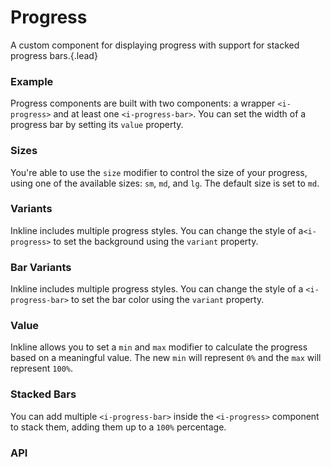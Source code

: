 # Progress
A custom component for displaying progress with support for stacked progress bars.{.lead}

### Example
Progress components are built with two components: a wrapper `<i-progress>` and at least one `<i-progress-bar>`. You can set the width of a progress bar by setting its `value` property.

<i-code-preview title="Progress Example" link="https://github.com/inkline/inkline/tree/master/src/components/Progress">

<i-progress>
    <i-progress-bar value="65" />
</i-progress>

<template slot="html">

~~~html
<i-progress>
    <i-progress-bar value="65" />
</i-progress>
~~~

</template>
</i-code-preview>

### Sizes
You're able to use the `size` modifier to control the size of your progress, using one of the available sizes: `sm`, `md`, and `lg`. 
The default size is set to `md`.

<i-code-preview title="Progress Sizes" link="https://github.com/inkline/inkline/tree/master/src/components/Progress">

<div class="_margin-bottom-1">
    <i-progress size="sm">
        <i-progress-bar value="65" />
    </i-progress>
</div>

<div class="_margin-bottom-1">
    <i-progress size="md" class="_margin-bottom-1">
        <i-progress-bar value="65" />
    </i-progress>
</div>

<div class="_margin-bottom-1">
    <i-progress size="lg">
        <i-progress-bar value="65" />
    </i-progress>
</div>

<template slot="html">

~~~html
<i-progress size="sm">
    <i-progress-bar value="65" />
</i-progress>
~~~
~~~html
<i-progress size="md">
    <i-progress-bar value="65" />
</i-progress>
~~~
~~~html
<i-progress size="lg">
    <i-progress-bar value="65" />
</i-progress>
~~~

</template>
</i-code-preview>


### Variants
Inkline includes multiple progress styles. You can change the style of a`<i-progress>` to set the background using the `variant` property.

<i-code-preview title="Progress Variants" link="https://github.com/inkline/inkline/tree/master/src/components/Progress">

<div class="_margin-bottom-1">
    <i-progress variant="light">
        <i-progress-bar value="65" />
    </i-progress>
</div>

<div class="_margin-bottom-1">
    <i-progress variant="dark">
        <i-progress-bar value="65" />
    </i-progress>
</div>


<template slot="html">

~~~html
<i-progress variant="light">
    <i-progress-bar value="65" />
</i-progress>
~~~
~~~html
<i-progress variant="dark">
    <i-progress-bar value="65" />
</i-progress>
~~~

</template>
</i-code-preview>

### Bar Variants
Inkline includes multiple progress styles. You can change the style of a `<i-progress-bar>` to set the bar color using the `variant` property.

<i-code-preview title="Progress Bar Variants" link="https://github.com/inkline/inkline/tree/master/src/components/Progress">

<div class="_margin-bottom-1">
    <i-progress>
        <i-progress-bar variant="primary" value="65" />
    </i-progress>
</div>

<div class="_margin-bottom-1">
    <i-progress>
        <i-progress-bar variant="secondary" value="65" />
    </i-progress>
</div>

<div class="_margin-bottom-1">
    <i-progress>
        <i-progress-bar variant="info" value="65" />
    </i-progress>
</div>

<div class="_margin-bottom-1">
    <i-progress>
        <i-progress-bar variant="success" value="65" />
    </i-progress>
</div>

<div class="_margin-bottom-1">
    <i-progress>
        <i-progress-bar variant="warning" value="65" />
    </i-progress>
</div>

<div class="_margin-bottom-3">
    <i-progress>
        <i-progress-bar variant="danger" value="65" />
    </i-progress>
</div>

<div class="_margin-bottom-1">
    <i-progress>
        <i-progress-bar variant="dark" value="65" />
    </i-progress>
</div>

<div>
    <i-progress variant="dark">
        <i-progress-bar variant="light" value="65" />
    </i-progress>
</div>

<template slot="html">

~~~html
<i-progress>
    <i-progress-bar variant="primary" value="65" />
</i-progress>
~~~
~~~html
<i-progress>
    <i-progress-bar variant="secondary" value="65" />
</i-progress>
~~~
~~~html
<i-progress>
    <i-progress-bar variant="info" value="65" />
</i-progress>
~~~
~~~html
<i-progress>
    <i-progress-bar variant="success" value="65" />
</i-progress>
~~~
~~~html
<i-progress>
    <i-progress-bar variant="warning" value="65" />
</i-progress>
~~~
~~~html
<i-progress>
    <i-progress-bar variant="danger" value="65" />
</i-progress>
~~~

~~~html
<i-progress>
    <i-progress-bar variant="dark" value="65" />
</i-progress>
~~~

~~~html
<i-progress variant="dark">
    <i-progress-bar variant="light" value="65" />
</i-progress>
~~~

</template>
</i-code-preview>


### Value
Inkline allows you to set a `min` and `max` modifier to calculate the progress based on a meaningful value. The new `min` will represent `0%` and the `max` will represent `100%`.

<i-code-preview title="Progress Value" link="https://github.com/inkline/inkline/tree/master/src/components/Progress">

<div class="_margin-bottom-1">
    <i-progress>
        <i-progress-bar min="100" max="200" value="150" />
    </i-progress>
</div>

<template slot="html">

~~~html
<i-progress>
    <i-progress-bar min="100" max="200" value="150" />
</i-progress>
~~~

</template>
</i-code-preview>

### Stacked Bars
You can add multiple `<i-progress-bar>` inside the `<i-progress>` component to stack them, adding them up to a `100%` percentage.

<i-code-preview title="Stacked Progress Bars Example" link="https://github.com/inkline/inkline/tree/master/src/components/Progress">

<div class="_margin-bottom-1">
    <i-progress>
        <i-progress-bar variant="success" value="40" />
        <i-progress-bar variant="warning" value="20" />
        <i-progress-bar variant="danger" value="10" />
    </i-progress>
</div>

<template slot="html">

~~~html
<i-progress>
    <i-progress-bar variant="success" value="40" />
    <i-progress-bar variant="warning" value="20" />
    <i-progress-bar variant="danger" value="10" />
</i-progress>
~~~

</template>
</i-code-preview>


### API

<i-api-preview title="Progress API" markup="i-progress" expanded link="https://github.com/inkline/inkline/tree/master/src/components/Progress">
    <template slot="props">
        <table class="table -bordered">
            <thead>
                <tr>
                    <th>Property</th>
                    <th>Description</th>
                    <th>Type</th>
                    <th>Accepted</th>
                    <th>Default</th>
                </tr>
            </thead>
            <tbody>
                <tr>
                    <td>size</td>
                    <td>Sets the size of the progress component.</td>
                    <td><code>String</code></td>
                    <td><code>sm</code>, <code>md</code>, <code>lg</code></td>
                    <td><code>md</code></td>
                </tr>
                <tr>
                    <td>variant</td>
                    <td>Sets the color variant of the progress component.</td>
                    <td><code>String</code></td>
                    <td><code>light</code>, <code>dark</code></td>
                    <td><code>light</code></td>
                </tr>
            </tbody>
        </table>
    </template>
    <template slot="slots">
        <table class="table -bordered _margin-bottom-0">
            <thead>
                <tr>
                    <th>Name</th>
                    <th>Description</th>
                </tr>
            </thead>
            <tbody>
                <tr>
                    <td>default</td>
                    <td>Slot for progress component's default content.</td>
                </tr>
            </tbody>
        </table>
    </template>
</i-api-preview>

<i-api-preview title="Progress Bar API" markup="i-progress-bar" expanded link="https://github.com/inkline/inkline/tree/master/src/components/ProgressBar">
    <template slot="props">
        <table class="table -bordered">
            <thead>
                <tr>
                    <th>Property</th>
                    <th>Description</th>
                    <th>Type</th>
                    <th>Accepted</th>
                    <th>Default</th>
                </tr>
            </thead>
            <tbody>
                <tr>
                    <td>value</td>
                    <td>The current value based on which the progress percentage is calculated.</td>
                    <td><code>Number</code></td>
                    <td></td>
                    <td><code>0</code></td>
                </tr>
                <tr>
                    <td>min</td>
                    <td>The minimum / initial number based on which the progress percentage is calculated.</td>
                    <td><code>Number</code></td>
                    <td></td>
                    <td><code>0</code></td>
                </tr>
                <tr>
                    <td>max</td>
                    <td>The maximum / initial number based on which the progress percentage is calculated.</td>
                    <td><code>Number</code></td>
                    <td></td>
                    <td><code>100</code></td>
                </tr>
                <tr>
                    <td>variant</td>
                    <td>Sets the color variant of the button component.</td>
                    <td><code>String</code></td>
                    <td><code>primary</code>, <code>secondary</code>, <code>light</code>, <code>dark</code>, <code>success</code>, <code>danger</code>, <code>warning</code>, <code>info</code></td>
                    <td><code>primary</code></td>
                </tr>
            </tbody>
        </table>
    </template>
    <template slot="slots">
        <table class="table -bordered _margin-bottom-0">
            <thead>
                <tr>
                    <th>Name</th>
                    <th>Description</th>
                </tr>
            </thead>
            <tbody>
                <tr>
                    <td>default</td>
                    <td>Slot for progress bar component's default content.</td>
                </tr>
            </tbody>
        </table>
    </template>
</i-api-preview>